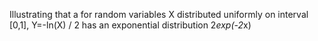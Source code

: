Illustrating that a for random variables X distributed uniformly on interval [0,1], Y=-ln(X) / 2 has an exponential distribution 2*exp(-2*x)
